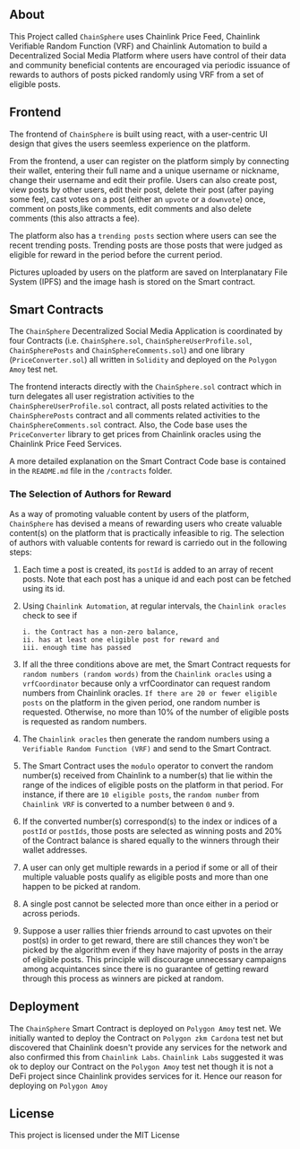 ## About
This Project called `ChainSphere` uses Chainlink Price Feed, Chainlink Verifiable Random Function (VRF) and Chainlink Automation to build a Decentralized Social Media Platform where users have control of their data and community beneficial contents are encouraged via periodic issuance of rewards to authors of posts picked randomly using VRF from a set of eligible posts.

## Frontend
The frontend of `ChainSphere` is built using react, with a user-centric UI design that gives the users seemless experience on the platform.

From the frontend, a user can register on the platform simply by connecting their wallet, entering their full name and a unique username or nickname, change their username and edit their profile. Users can also create post, view posts by other users, edit their post, delete their post (after paying some fee), cast votes on a post (either an `upvote` or a `downvote`) once, comment on posts,like comments, edit comments and also delete comments (this also attracts a fee).

The platform also has a `trending posts` section where users can see the recent trending posts. Trending posts are those posts that were judged as eligible for reward in the period before the current period.

Pictures uploaded by users on the platform are saved on Interplanatary File System (IPFS) and the image hash is stored on the Smart contract.

## Smart Contracts
The `ChainSphere` Decentralized Social Media Application is coordinated by four Contracts (i.e. `ChainSphere.sol`, `ChainSphereUserProfile.sol`, `ChainSpherePosts` and `ChainSphereComments.sol`) and one library (`PriceConverter.sol`) all written in `Solidity` and deployed on the `Polygon Amoy` test net.

The frontend interacts directly with the `ChainSphere.sol` contract which in turn delegates all user registration activities to the `ChainSphereUserProfile.sol` contract, all posts related activities to the `ChainSpherePosts` contract and all comments related activities to the `ChainSphereComments.sol` contract. Also, the Code base uses the `PriceConverter` library to get prices from Chainlink oracles using the Chainlink Price Feed Services.

A more detailed explanation on the Smart Contract Code base is contained in the `README.md` file in the `/contracts` folder.

### The Selection of Authors for Reward
As a way of promoting valuable content by users of the platform, `ChainSphere` has devised a means of rewarding users who create valuable content(s) on the platform that is practically infeasible to rig. The selection of authors with valuable contents for reward is carriedo out in the following steps:
1. Each time a post is created, its `postId` is added to an array of recent posts. Note that each post has a unique id and each post can be fetched using its id.
2. Using `Chainlink Automation`, at regular intervals, the `Chainlink oracles` check to see if 
       
       i. the Contract has a non-zero balance,
       ii. has at least one eligible post for reward and
       iii. enough time has passed
3. If all the three conditions above are met, the Smart Contract requests for `random numbers (random words)` from the `Chainlink oracles` using a `vrfCoordinator` because only a vrfCoordinator can request random numbers from Chainlink oracles. `If there are 20 or fewer eligible posts` on the platform in the given period, one random number is requested. Otherwise, no more than 10% of the number of eligible posts is requested as random numbers.
4. The `Chainlink oracles` then generate the random numbers using a `Verifiable Random Function (VRF)` and send to the Smart Contract.
5. The Smart Contract uses the `modulo` operator to convert the random number(s) received from Chainlink to a number(s) that lie within the range of the indices of eligible posts on the platform in that period. For instance, if there are `10 eligible posts`, the `random number` from `Chainlink VRF` is converted to a number between `0` and `9`.
6. If the converted number(s) correspond(s) to the index or indices of a `postId` or `postIds`, those posts are selected as winning posts and 20% of the Contract balance is shared equally to the winners through their wallet addresses.
7. A user can only get multiple rewards in a period if some or all of their multiple valuable posts qualify as eligible posts and more than one happen to be picked at random.
8. A single post cannot be selected more than once either in a period or across periods.
9. Suppose a user rallies thier friends arround to cast upvotes on their post(s) in order to get reward, there are still chances they won't be picked by the algorithm even if they have majority of posts in the array of eligible posts. This principle will discourage unnecessary campaigns among acquintances since there is no guarantee of getting reward through this process as winners are picked at random.

## Deployment
The `ChainSphere` Smart Contract is deployed on `Polygon Amoy` test net. We initially wanted to deploy the Contract on `Polygon zkm Cardona` test net but discovered that Chainlink doesn't provide any services for the network and also confirmed this from `Chainlink Labs`. `Chainlink Labs` suggested it was ok to deploy our Contract on the `Polygon Amoy` test net though it is not a DeFi project since Chainlink provides services for it. Hence our reason for deploying on `Polygon Amoy`

## License
This project is licensed under the MIT License
